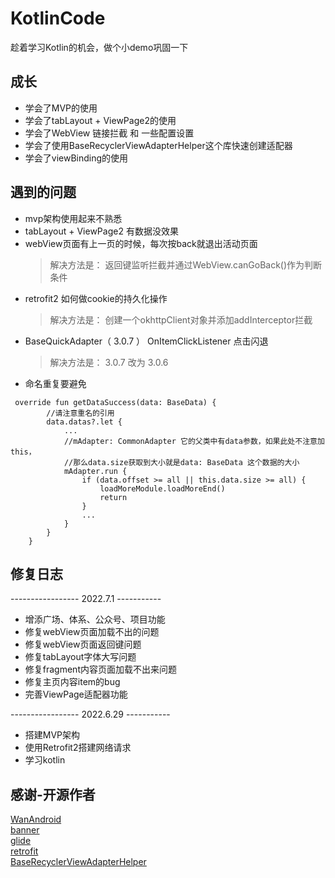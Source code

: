 # KotlinCode

趁着学习Kotlin的机会，做个小demo巩固一下

## 成长
- 学会了MVP的使用
- 学会了tabLayout + ViewPage2的使用
- 学会了WebView 链接拦截 和 一些配置设置
- 学会了使用BaseRecyclerViewAdapterHelper这个库快速创建适配器
- 学会了viewBinding的使用
 
## 遇到的问题
- mvp架构使用起来不熟悉
- tabLayout + ViewPage2 有数据没效果
- webView页面有上一页的时候，每次按back就退出活动页面
  > 解决方法是： 返回键监听拦截并通过WebView.canGoBack()作为判断条件
- retrofit2 如何做cookie的持久化操作
  > 解决方法是： 创建一个okhttpClient对象并添加addInterceptor拦截
- BaseQuickAdapter（ 3.0.7 ） OnItemClickListener 点击闪退
  > 解决方法是： 3.0.7 改为 3.0.6
- 命名重复要避免
```
 override fun getDataSuccess(data: BaseData) {
        //请注意重名的引用
        data.datas?.let {
            ...
            //mAdapter: CommonAdapter 它的父类中有data参数，如果此处不注意加this，
            //那么data.size获取到大小就是data: BaseData 这个数据的大小
            mAdapter.run {
                if (data.offset >= all || this.data.size >= all) {
                    loadMoreModule.loadMoreEnd()
                    return
                }
                ...
            }
        }
    }
```
## 修复日志
  ----------------- 2022.7.1 -----------
- 增添广场、体系、公众号、项目功能
- 修复webView页面加载不出的问题
- 修复webView页面返回键问题
- 修复tabLayout字体大写问题
- 修复fragment内容页面加载不出来问题
- 修复主页内容item的bug
- 完善ViewPage适配器功能

 ----------------- 2022.6.29 -----------
- 搭建MVP架构
- 使用Retrofit2搭建网络请求
- 学习kotlin

## 感谢-开源作者
[WanAndroid](https://www.wanandroid.com/)  
[banner](https://github.com/youth5201314/banner)  
[glide](https://github.com/bumptech/glide)  
[retrofit](https://github.com/square/retrofit)  
[BaseRecyclerViewAdapterHelper](https://github.com/CymChad/BaseRecyclerViewAdapterHelper)
